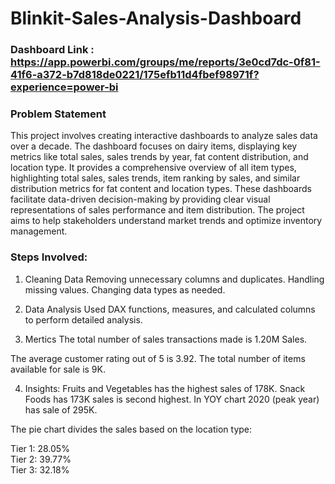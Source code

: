 # Blinkit-Sales-Analysis-Dashboard

### Dashboard Link : https://app.powerbi.com/groups/me/reports/3e0cd7dc-0f81-41f6-a372-b7d818de0221/175efb11d4fbef98971f?experience=power-bi

### Problem Statement

This project involves creating interactive dashboards to analyze sales data over a decade. The dashboard focuses on dairy items, displaying key metrics like total sales, sales trends by year, fat content distribution, and location type. It provides a comprehensive overview of all item types, highlighting total sales, sales trends, item ranking by sales, and similar distribution metrics for fat content and location types. These dashboards facilitate data-driven decision-making by providing clear visual representations of sales performance and item distribution. The project aims to help stakeholders understand market trends and optimize inventory management.

### Steps Involved:
1. Cleaning Data
Removing unnecessary columns and duplicates.
Handling missing values.
Changing data types as needed.

2. Data Analysis
Used DAX functions, measures, and calculated columns to perform detailed analysis.

3. Mertics
The total number of sales transactions made is 1.20M Sales.

The average customer rating out of 5 is 3.92.
The total number of items available for sale is 9K.

4. Insights:
Fruits and Vegetables has the highest sales of 178K.
Snack Foods has 173K sales is second highest.
In YOY chart 2020 (peak year) has sale of 295K.

The pie chart divides the sales based on the location type:

Tier 1: 28.05%  
Tier 2: 39.77%  
Tier 3: 32.18%
